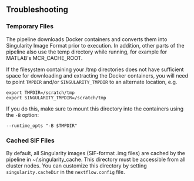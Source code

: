 ## Troubleshooting

### Temporary Files

The pipeline downloads Docker containers and converts them into Singularity Image Format prior to execution. In addition, other parts of the pipeline also use the temp directory while running, for example for MATLAB's MCR_CACHE_ROOT.

If the filesystem containing your /tmp directories does not have sufficient space for downloading and extracting the Docker containers, you will need to point  `TMPDIR` and/or `SINGULARITY_TMPDIR` to an alternate location, e.g.

    export TMPDIR=/scratch/tmp
    export SINGULARITY_TMPDIR=/scratch/tmp

If you do this, make sure to mount this directory into the containers using the `-B` option:

    --runtime_opts "-B $TMPDIR"

### Cached SIF Files

By default, all Singularity images (SIF-format .img files) are cached by the pipeline in ~/.singularity_cache. This directory must be accessible from all cluster nodes. You can customize this directory by setting `singularity.cacheDir` in the `nextflow.config` file.
